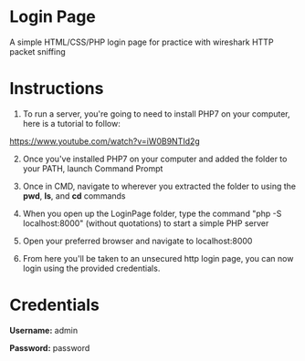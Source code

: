 # Login Page
A simple HTML/CSS/PHP login page for practice with wireshark HTTP packet sniffing

# Instructions
1. To run a server, you're going to need to install PHP7 on your computer, here is a tutorial to follow:

https://www.youtube.com/watch?v=iW0B9NTId2g

2. Once you've installed PHP7 on your computer and added the folder to your PATH, launch Command Prompt

3. Once in CMD, navigate to wherever you extracted the folder to using the <b>pwd</b>, <b>ls</b>, and <b>cd</b> commands

4. When you open up the LoginPage folder, type the command "php -S localhost:8000" (without quotations)
to start a simple PHP server

5. Open your preferred browser and navigate to localhost:8000

6. From here you'll be taken to an unsecured http login page, you can now login using the provided credentials.

# Credentials

<b>Username:</b> admin

<b>Password:</b> password
